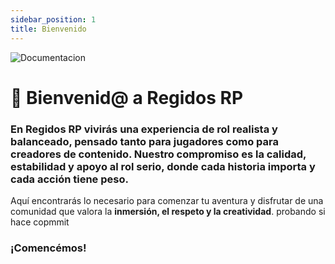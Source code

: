 ```yaml
---
sidebar_position: 1
title: Bienvenido
---
```

![Documentacion]( /img/documentacion.gif ) 

# 🤝 Bienvenid@ a Regidos RP

### En **Regidos RP** vivirás una experiencia de **rol realista y balanceado**, pensado tanto para jugadores como para creadores de contenido. Nuestro compromiso es la **calidad, estabilidad y apoyo al rol serio**, donde cada historia importa y cada acción tiene peso.


Aquí encontrarás lo necesario para comenzar tu aventura y disfrutar de una comunidad que valora la **inmersión, el respeto y la creatividad**.
probando si hace copmmit

### ¡Comencémos!

